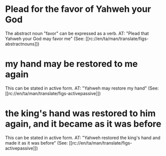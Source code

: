 # Plead for the favor of Yahweh your God

The abstract noun "favor" can be expressed as a verb. AT: "Plead that Yahweh your God may favor me" (See: [[rc://en/ta/man/translate/figs-abstractnouns]])

# my hand may be restored to me again

This can be stated in active form. AT: "Yahweh may restore my hand" (See: [[rc://en/ta/man/translate/figs-activepassive]])

# the king's hand was restored to him again, and it became as it was before

This can be stated in active form. AT: "Yahweh restored the king's hand and made it as it was before" (See: [[rc://en/ta/man/translate/figs-activepassive]])


